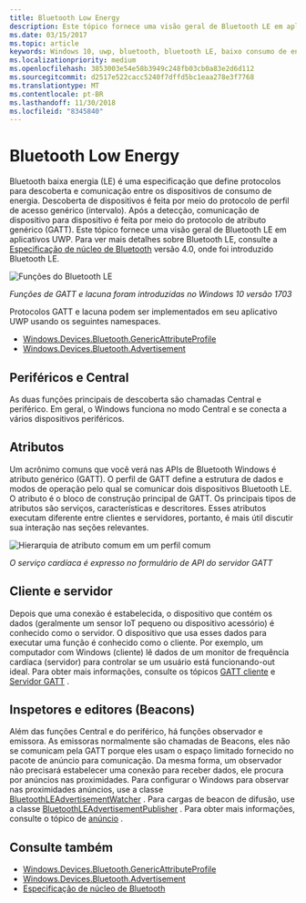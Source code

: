 ```yaml
---
title: Bluetooth Low Energy
description: Este tópico fornece uma visão geral de Bluetooth LE em aplicativos UWP.
ms.date: 03/15/2017
ms.topic: article
keywords: Windows 10, uwp, bluetooth, bluetooth LE, baixo consumo de energia, gatt, lacuna, central, periférico, cliente, servidor, Inspetor, fornecedor
ms.localizationpriority: medium
ms.openlocfilehash: 3853003e54e58b3949c248fb03cb0a83e2d6d112
ms.sourcegitcommit: d2517e522cacc5240f7dffd5bc1eaa278e3f7768
ms.translationtype: MT
ms.contentlocale: pt-BR
ms.lasthandoff: 11/30/2018
ms.locfileid: "8345840"
---
```

# <a name="bluetooth-low-energy"></a>Bluetooth Low Energy
Bluetooth baixa energia (LE) é uma especificação que define protocolos para descoberta e comunicação entre os dispositivos de consumo de energia. Descoberta de dispositivos é feita por meio do protocolo de perfil de acesso genérico (intervalo). Após a detecção, comunicação de dispositivo para dispositivo é feita por meio do protocolo de atributo genérico (GATT). Este tópico fornece uma visão geral de Bluetooth LE em aplicativos UWP. Para ver mais detalhes sobre Bluetooth LE, consulte a [Especificação de núcleo de Bluetooth](https://www.bluetooth.com/specifications/bluetooth-core-specification) versão 4.0, onde foi introduzido Bluetooth LE. 

![Funções do Bluetooth LE](images/gatt-roles.png)

*Funções de GATT e lacuna foram introduzidas no Windows 10 versão 1703*

Protocolos GATT e lacuna podem ser implementados em seu aplicativo UWP usando os seguintes namespaces.
- [Windows.Devices.Bluetooth.GenericAttributeProfile](https://docs.microsoft.com/en-us/uwp/api/windows.devices.bluetooth.genericattributeprofile)
- [Windows.Devices.Bluetooth.Advertisement](https://docs.microsoft.com/en-us/uwp/api/windows.devices.bluetooth.genericattributeprofile)

## <a name="central-and-peripheral"></a>Periféricos e Central
As duas funções principais de descoberta são chamadas Central e periférico. Em geral, o Windows funciona no modo Central e se conecta a vários dispositivos periféricos. 

## <a name="attributes"></a>Atributos
Um acrônimo comuns que você verá nas APIs de Bluetooth Windows é atributo genérico (GATT). O perfil de GATT define a estrutura de dados e modos de operação pelo qual se comunicar dois dispositivos Bluetooth LE. O atributo é o bloco de construção principal de GATT. Os principais tipos de atributos são serviços, características e descritores. Esses atributos executam diferente entre clientes e servidores, portanto, é mais útil discutir sua interação nas seções relevantes. 

![Hierarquia de atributo comum em um perfil comum](images/gatt-service.png)

*O serviço cardíaca é expresso no formulário de API do servidor GATT*

## <a name="client-and-server"></a>Cliente e servidor
Depois que uma conexão é estabelecida, o dispositivo que contém os dados (geralmente um sensor IoT pequeno ou dispositivo acessório) é conhecido como o servidor. O dispositivo que usa esses dados para executar uma função é conhecido como o cliente. Por exemplo, um computador com Windows (cliente) lê dados de um monitor de frequência cardíaca (servidor) para controlar se um usuário está funcionando-out ideal. Para obter mais informações, consulte os tópicos [GATT cliente](gatt-client.md) e [Servidor GATT](gatt-server.md) .

## <a name="watchers-and-publishers-beacons"></a>Inspetores e editores (Beacons)
Além das funções Central e do periférico, há funções observador e emissora. As emissoras normalmente são chamadas de Beacons, eles não se comunicam pela GATT porque eles usam o espaço limitado fornecido no pacote de anúncio para comunicação. Da mesma forma, um observador não precisará estabelecer uma conexão para receber dados, ele procura por anúncios nas proximidades. Para configurar o Windows para observar nas proximidades anúncios, use a classe [BluetoothLEAdvertisementWatcher](https://docs.microsoft.com/en-us/uwp/api/windows.devices.bluetooth.advertisement.bluetoothleadvertisementwatcher) . Para cargas de beacon de difusão, use a classe [BluetoothLEAdvertisementPublisher](https://docs.microsoft.com/en-us/uwp/api/windows.devices.bluetooth.advertisement.bluetoothleadvertisementpublisher) . Para obter mais informações, consulte o tópico de [anúncio](ble-beacon.md) .

## <a name="see-also"></a>Consulte também
- [Windows.Devices.Bluetooth.GenericAttributeProfile](https://docs.microsoft.com/en-us/uwp/api/windows.devices.bluetooth.genericattributeprofile)
- [Windows.Devices.Bluetooth.Advertisement](https://docs.microsoft.com/en-us/uwp/api/windows.devices.bluetooth.genericattributeprofile)
- [Especificação de núcleo de Bluetooth](https://www.bluetooth.com/specifications/bluetooth-core-specification)